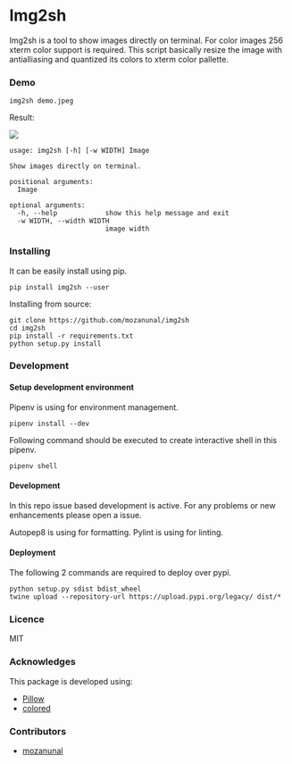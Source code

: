 # Img2sh

Img2sh is a tool to show images directly on terminal.
For color images 256 xterm color support is required. This script basically resize the image with antialliasing and quantized its colors to xterm color pallette.


### Demo

```
img2sh demo.jpeg
```

Result:

![](https://user-images.githubusercontent.com/13440502/52919655-aa89d400-3315-11e9-8c4a-7a7e057b8fa4.png)


```
usage: img2sh [-h] [-w WIDTH] Image

Show images directly on terminal.

positional arguments:
  Image

optional arguments:
  -h, --help            show this help message and exit
  -w WIDTH, --width WIDTH
                        image width
```

### Installing

It can be easily install using pip.

```
pip install img2sh --user
```

Installing from source:

```
git clone https://github.com/mozanunal/img2sh
cd img2sh
pip install -r requirements.txt
python setup.py install
```


### Development

#### Setup development environment

Pipenv is using for environment management. 

```
pipenv install --dev
```

Following command should be executed to create interactive shell in this pipenv.
```
pipenv shell
```

#### Development

In this repo issue based development is active. For any problems or new enhancements please open a issue.

Autopep8 is using for formatting.
Pylint is using for linting.

#### Deployment

The following 2 commands are required to deploy over pypi.
```
python setup.py sdist bdist_wheel
twine upload --repository-url https://upload.pypi.org/legacy/ dist/*
```

### Licence

MIT

### Acknowledges
This package is developed using:
- [Pillow](https://pillow.readthedocs.io/en/stable/installation.html)
- [colored](https://gitlab.com/dslackw/colored)


### Contributors
- [mozanunal](https://github.com/mozanunal)

